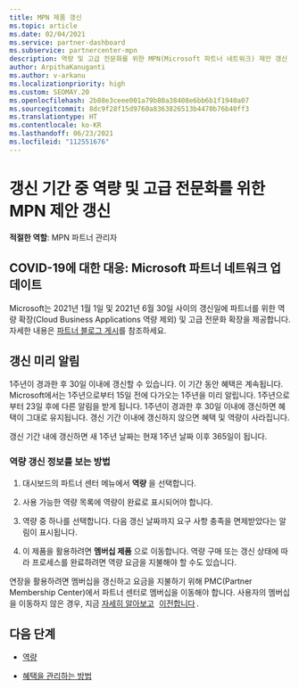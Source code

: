 ```yaml
---
title: MPN 제품 갱신
ms.topic: article
ms.date: 02/04/2021
ms.service: partner-dashboard
ms.subservice: partnercenter-mpn
description: 역량 및 고급 전문화를 위한 MPN(Microsoft 파트너 네트워크) 제안 갱신 - 갱신 기간은 구매 날짜에 1일을 더한 갱신일부터 시작됩니다.
author: ArpithaKanuganti
ms.author: v-arkanu
ms.localizationpriority: high
ms.custom: SEOMAY.20
ms.openlocfilehash: 2b88e3ceee001a79b80a38408e6bb6b1f1940a07
ms.sourcegitcommit: 8dc9f28f15d9760a8363826513b4470b76b40ff3
ms.translationtype: HT
ms.contentlocale: ko-KR
ms.lasthandoff: 06/23/2021
ms.locfileid: "112551676"
---
```

# <a name="renew-your-mpn-offers-for-competencies-and-advanced-specializations-during-the-renewal-window"></a>갱신 기간 중 역량 및 고급 전문화를 위한 MPN 제안 갱신

**적절한 역할**: MPN 파트너 관리자

## <a name="responding-to-covid-19-microsoft-partner-network-update"></a>COVID-19에 대한 대응: Microsoft 파트너 네트워크 업데이트

Microsoft는 2021년 1월 1일 및 2021년 6월 30일 사이의 갱신일에 파트너를 위한 역량 확장(Cloud Business Applications 역량 제외) 및 고급 전문화 확장을 제공합니다. 자세한 내용은 [파트너 블로그 게시](https://blogs.partner.microsoft.com/mpn/responding-to-covid-19-microsoft-partner-network/)를 참조하세요.

## <a name="renewal-reminders"></a>갱신 미리 알림

1주년이 경과한 후 30일 이내에 갱신할 수 있습니다. 이 기간 동안 혜택은 계속됩니다. Microsoft에서는 1주년으로부터 15일 전에 다가오는 1주년을 미리 알립니다. 1주년으로부터 23일 후에 다른 알림을 받게 됩니다. 1주년이 경과한 후 30일 이내에 갱신하면 혜택이 그대로 유지됩니다. 갱신 기간 이내에 갱신하지 않으면 혜택 및 역량이 사라집니다.

갱신 기간 내에 갱신하면 새 1주년 날짜는 현재 1주년 날짜 이후 365일이 됩니다.

### <a name="how-to-view-competency-renewal-information"></a>역량 갱신 정보를 보는 방법

1. 대시보드의 파트너 센터 메뉴에서 **역량** 을 선택합니다.  

2. 사용 가능한 역량 목록에 역량이 완료로 표시되어야 합니다.  

3. 역량 중 하나를 선택합니다. 다음 갱신 날짜까지 요구 사항 충족을 면제받았다는 알림이 표시됩니다.

4. 이 제품을 활용하려면 **멤버십 제품** 으로 이동합니다. 역량 구매 또는 갱신 상태에 따라 프로세스를 완료하려면 역량 요금을 지불해야 할 수도 있습니다.

연장을 활용하려면 멤버십을 갱신하고 요금을 지불하기 위해 PMC(Partner Membership Center)에서 파트너 센터로 멤버십을 이동해야 합니다. 사용자의 멤버십을 이동하지 않은 경우, 지금 [자세히 알아보고](partner-membership-center-retirement-faq.md)   [이전합니다](https://partners.microsoft.com/partnerprogram/Welcome.aspx) .  

## <a name="next-steps"></a>다음 단계

- [역량](learn-about-competencies.md)

- [혜택을 관리하는 방법](manage-your-partner-network-benefits.md)

